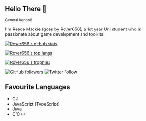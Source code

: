 ## Hello There 👋
<sup>General Kenobi!</sup>

I'm Reece Mackie (goes by Rover656), a 1st year Uni student who is passionate about game development and toolkits.

[![Rover656's github stats](https://github-readme-stats.vercel.app/api?username=Rover656&count_private=true&bg_color=30,e96443,904e95&title_color=fff&text_color=fff)](https://github.com/anuraghazra/github-readme-stats)

[![Rover656's top langs](https://github-readme-stats.vercel.app/api/top-langs/?username=Rover656&langs_count=6&bg_color=30,e96443,904e95&title_color=fff&text_color=fff)](https://github.com/anuraghazra/github-readme-stats)

[![Rover656's trophies](https://github-profile-trophy.vercel.app/?username=Rover656&theme=onedark)](https://github.com/ryo-ma/github-profile-trophy)

![GitHub followers](https://img.shields.io/github/followers/Rover656?style=flat-square)
![Twitter Follow](https://img.shields.io/twitter/follow/Rover656?style=flat-square)

## Favourite Languages
- C#
- JavaScript (TypeScript)
- Java
- C/C++
